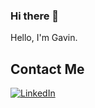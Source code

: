 ### Hi there 👋

<!--
**Grandient/Grandient** is a ✨ _special_ ✨ repository because its `README.md` (this file) appears on your GitHub profile.
-->

Hello, I'm Gavin.

## Contact Me
<a href="https://www.linkedin.com/in/gavin-gosling-cs/"><img src="https://img.shields.io/badge/linkedin-%230077B5.svg?style=for-the-badge&logo=linkedin&logoColor=white" alt="LinkedIn"></a>
